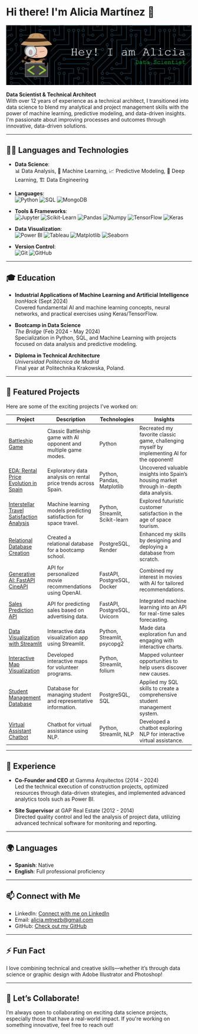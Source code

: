 # Hi there! I'm Alicia Martínez 👋

![Header Image](github-header-image.png)

**Data Scientist & Technical Architect**  
With over 12 years of experience as a technical architect, I transitioned into data science to blend my analytical and project management skills with the power of machine learning, predictive modeling, and data-driven insights. I'm passionate about improving processes and outcomes through innovative, data-driven solutions.

---

## 🧑‍💻 Languages and Technologies

- **Data Science**:  
  📊 Data Analysis, 🤖 Machine Learning, 📈 Predictive Modeling, 🧠 Deep Learning, 🏗️ Data Engineering

- **Languages**:  
  ![Python](https://img.shields.io/badge/-Python-3776AB?style=flat&logo=python&logoColor=white) 
  ![SQL](https://img.shields.io/badge/-SQL-4479A1?style=flat&logo=postgresql&logoColor=white) 
  ![MongoDB](https://img.shields.io/badge/-MongoDB-47A248?style=flat&logo=mongodb&logoColor=white)

- **Tools & Frameworks**:  
  ![Jupyter](https://img.shields.io/badge/-Jupyter-F37626?style=flat&logo=jupyter&logoColor=white) 
  ![Scikit-Learn](https://img.shields.io/badge/-Scikit%20Learn-F7931E?style=flat&logo=scikitlearn&logoColor=white) 
  ![Pandas](https://img.shields.io/badge/-Pandas-150458?style=flat&logo=pandas&logoColor=white) 
  ![Numpy](https://img.shields.io/badge/-NumPy-013243?style=flat&logo=numpy&logoColor=white) 
  ![TensorFlow](https://img.shields.io/badge/-TensorFlow-FF6F00?style=flat&logo=tensorflow&logoColor=white) 
  ![Keras](https://img.shields.io/badge/-Keras-D00000?style=flat&logo=keras&logoColor=white)

- **Data Visualization**:  
  ![Power BI](https://img.shields.io/badge/-Power%20BI-F2C811?style=flat&logo=powerbi&logoColor=black) 
  ![Tableau](https://img.shields.io/badge/-Tableau-E97627?style=flat&logo=tableau&logoColor=white) 
  ![Matplotlib](https://img.shields.io/badge/-Matplotlib-11557C?style=flat&logo=plotly&logoColor=white) 
  ![Seaborn](https://img.shields.io/badge/-Seaborn-3776AB?style=flat&logoColor=white)

- **Version Control**:  
  ![Git](https://img.shields.io/badge/-Git-F05032?style=flat&logo=git&logoColor=white) 
  ![GitHub](https://img.shields.io/badge/-GitHub-181717?style=flat&logo=github&logoColor=white)

---

## 🎓 Education

- **Industrial Applications of Machine Learning and Artificial Intelligence**  
  _IronHack_ (Sept 2024)  
  Covered fundamental AI and machine learning concepts, neural networks, and practical exercises using Keras/TensorFlow.

- **Bootcamp in Data Science**  
  _The Bridge_ (Feb 2024 - May 2024)  
  Specialization in Python, SQL, and Machine Learning with projects focused on data analysis and predictive modeling.

- **Diploma in Technical Architecture**  
  _Universidad Politécnica de Madrid_  
  Final year at Politechnika Krakowska, Poland.

---

## 🚀 Featured Projects

Here are some of the exciting projects I’ve worked on:

| Project | Description | Technologies | Insights |
|---------|-------------|--------------|----------|
| [Battleship Game](https://github.com/aliciamb86/Battleship-Game) | Classic Battleship game with AI opponent and multiple game modes. | Python | Recreated my favorite classic game, challenging myself by implementing AI for the opponent! |
| [EDA: Rental Price Evolution in Spain](https://github.com/aliciamb86/EDA-Rental-Price-Evolution-in-Spain) | Exploratory data analysis on rental price trends across Spain. | Python, Pandas, Matplotlib | Uncovered valuable insights into Spain’s housing market through in-depth data analysis. |
| [Interstellar Travel Satisfaction Analysis](https://github.com/aliciamb86/ML-interstellar-travel-satisfaction) | Machine learning models predicting satisfaction for space travel. | Python, Streamlit, Scikit-learn | Explored futuristic customer satisfaction in the age of space tourism. |
| [Relational Database Creation](https://github.com/aliciamb86/Relational-Database-Creation) | Created a relational database for a bootcamp school. | PostgreSQL, Render | Enhanced my skills by designing and deploying a database from scratch. |
| [Generative AI: FastAPI CineAPI](https://github.com/aliciamb86/API-movie-recommendations) | API for personalized movie recommendations using OpenAI. | FastAPI, PostgreSQL, Docker | Combined my interest in movies with AI for tailored recommendations. |
| [Sales Prediction API](https://github.com/aliciamb86/API-sales-prediction) | API for predicting sales based on advertising data. | FastAPI, PostgreSQL, Uvicorn | Integrated machine learning into an API for real-time sales forecasting. |
| [Data Visualization with Streamlit](https://github.com/aliciamb86/Beyond-Education-Project/tree/main/DASHBOARD%20INTERACTIVO) | Interactive data visualization app using Streamlit. | Python, Streamlit, psycopg2 | Made data exploration fun and engaging with interactive charts. |
| [Interactive Map Visualization](https://github.com/aliciamb86/Beyond-Education-Project/tree/main/MAPA%20INTERACTIVO) | Developed interactive maps for volunteer programs. | Python, Streamlit, folium | Mapped volunteer opportunities to help users discover new causes. |
| [Student Management Database](https://github.com/aliciamb86/Beyond-Education-Project/tree/main/BBDD) | Database for managing student and representative information. | PostgreSQL, SQL | Applied my SQL skills to create a comprehensive student management system. |
| [Virtual Assistant Chatbot](https://github.com/nicoDataCreator/DATA) | Chatbot for virtual assistance using NLP. | Python, Streamlit, NLP | Developed a chatbot exploring NLP for interactive virtual assistance. |

---

## 💼 Experience

- **Co-Founder and CEO** at Gamma Arquitectos (2014 - 2024)  
  Led the technical execution of construction projects, optimized resources through data-driven strategies, and implemented advanced analytics tools such as Power BI.

- **Site Supervisor** at GAP Real Estate (2012 - 2014)  
  Directed quality control and led the analysis of project data, utilizing advanced technical software for monitoring and reporting.

---

## 🌍 Languages

- **Spanish**: Native  
- **English**: Full professional proficiency

---

## 📫 Connect with Me

- LinkedIn: [Connect with me on LinkedIn](https://www.linkedin.com/in/aliciamart%C3%ADnez-ds/)  
- Email: [alicia.mtnezb@gmail.com](mailto:alicia.mtnezb@gmail.com)  
- GitHub: [Check out my GitHub](https://github.com/aliciamb86)

---

## ⚡ Fun Fact  
I love combining technical and creative skills—whether it’s through data science or graphic design with Adobe Illustrator and Photoshop!

---

## 🤝 Let’s Collaborate!

I’m always open to collaborating on exciting data science projects, especially those that have a real-world impact. If you're working on something innovative, feel free to reach out!
